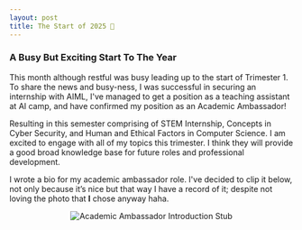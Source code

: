 ```yaml
---
layout: post
title: The Start of 2025 🎉
---
```


### A Busy But Exciting Start To The Year
This month although restful was busy leading up to the start of Trimester 1. To share the news and busy-ness, I was successful in securing an internship with AIML, I've managed to get a position as a teaching assistant at AI camp, and have confirmed my position as an Academic Ambassador! 

Resulting in this semester comprising of STEM Internship, Concepts in Cyber Security, and Human and Ethical Factors in Computer Science. I am excited to engage with all of my topics this trimester. I think they will provide a good broad knowledge base for future roles and professional development.

I wrote a bio for my academic ambassador role. I've decided to clip it below, not only because it’s nice but that way I have a record of it; despite not loving the photo that **I** chose anyway haha. 

<a style="display: flex; justify-content: center;" title="Academic Ambassador Introduction Stub">
    <img src="https://drackonack.github.io/assets/img/Academic Ambassador.png" alt="Academic Ambassador Introduction Stub">
</a>
